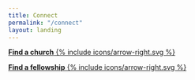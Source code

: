 ```yaml
---
title: Connect
permalink: "/connect"
layout: landing
---
```


<div class="text-center font-36">
    <p><a class="brand-btn arrow-btn" href="/connect/churches"><strong>Find a church</strong> {% include icons/arrow-right.svg %}</a></p>
    <p><a class="brand-btn arrow-btn" href="/connect/fellowships"><strong>Find a fellowship</strong> {% include icons/arrow-right.svg %}</a></p>
</div>
